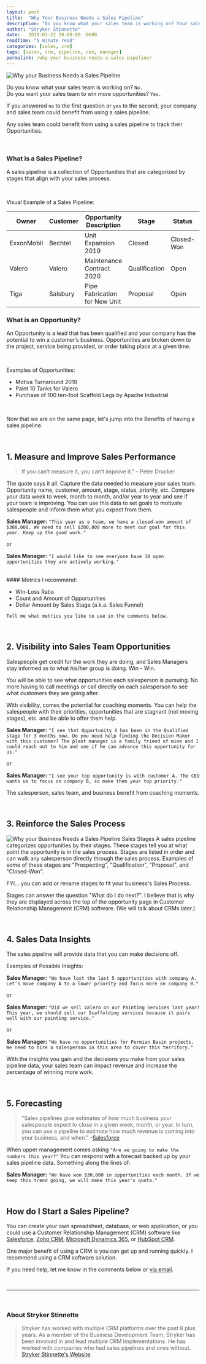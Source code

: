 ```yaml
---
layout: post
title:  "Why Your Business Needs a Sales Pipeline"
description: "Do you know what your sales team is working on? Your sales team and company could benefit from using a Sales Pipeline."
author: "Stryker Stinnette"
date:   2019-07-22 20:00:00 -0600
readTime: "5 minute read"
categories: [sales, crm]
tags: [sales, crm, pipeline, ceo, manager]
permalink: /why-your-business-needs-a-sales-pipeline/
---
```


<img src="/assets/images/why_your_business_needs_sales_pipeline.png" alt="Why your Business Needs a Sales Pipeline">

Do you know what your sales team is working on? `No.`    
Do you want your sales team to win more opportunities? `Yes.`  

If you answered `no` to the first question or `yes` to the second, your company and sales team could benefit from using a sales pipeline.

Any sales team could benefit from using a sales pipeline to track their Opportunities.

<br>

### What is a Sales Pipeline?
A sales pipeline is a collection of Opportunities that are categorized by stages that align with your sales process.

<br>

Visual Example of a Sales Pipeline:

Owner                 | Customer              | Opportunity Description       | Stage                   | Status                | Amount
--------------------- | --------------------- | ---------------------         | ---------------------   | --------------------- |--------------
ExxonMobil            | Bechtel               | Unit Expansion 2019           | Closed                  | Closed-Won            | 80,000
Valero                | Valero                | Maintenance Contract 2020     | Qualification           | Open                  | 400,000
Tiga                  | Salsbury              | Pipe Fabrication for New Unit | Proposal                | Open                  | 50,000

### What is an Opportunity?
An Opportunity is a lead that has been qualified and your company has the potential to win a customer’s business. Opportunities are broken down to the project, service being provided, or order taking place at a given time.

<br>

Examples of Opportunities:

* Motiva Turnaround 2019  
* Paint 10 Tanks for Valero 
* Purchase of 100 ten-foot Scaffold Legs by Apache Industrial  

<br>

Now that we are on the same page, let's jump into the Benefits of having a sales pipeline.

<br>

## 1. Measure and Improve Sales Performance

> If you can’t measure it, you can’t improve it." – Peter Drucker

The quote says it all. Capture the data needed to measure your sales team. Opportunity name, customer, amount, stage, status, priority, etc.  Compare your data week to week, month to month, and/or year to year and see if your team is improving. You can use this data to set goals to motivate salespeople and inform them what you expect from them.

**Sales Manager:** `"This year as a team, we have a closed-won amount of $300,000. We need to sell $200,000 more to meet our goal for this year. Keep up the good work."`

or

**Sales Manager:** `"I would like to see everyone have 10 open opportunities they are actively working."`

<br>
#### Metrics I recommend:

  * Win-Loss Ratio  
  * Count and Amount of Opportunities  
  * Dollar Amount by Sales Stage (a.k.a. Sales Funnel)

`Tell me what metrics you like to use in the comments below.`

<br>

## 2. Visibility into Sales Team Opportunities

Salespeople get credit for the work they are doing, and Sales Managers stay informed as to what his/her group is doing. Win - Win.

You will be able to see what opportunities each salesperson is pursuing.  No more having to call meetings or call directly on each salesperson to see what customers they are going after. 

With visibility, comes the potential for coaching moments. You can help the salespeople with their priorities, opportunities that are stagnant (not moving stages), etc. and be able to offer them help. 

**Sales Manager:** `"I see that Opportunity X has been in the Qualified stage for 3 months now. Do you need help finding the Decision Maker with this customer? The plant manager is a family friend of mine and I could reach out to him and see if he can advance this opportunity for us."`

or

**Sales Manager:** `"I see your top opportunity is with customer A. The CEO wants us to focus on company B, so make them your top priority."`

The salesperson, sales team,  and business benefit from coaching moments.

<br>

## 3. Reinforce the Sales Process
<img src="/assets/images/sales_stages.png" alt="Why your Business Needs a Sales Pipeline Sales Stages">
A sales pipeline categorizes opportunities by their stages. These stages tell you at what point the opportunity is in the sales process. Stages are listed in order and can walk any salesperson directly through the sales process. Examples of some of these stages are "Prospecting", "Qualification", "Proposal", and "Closed-Won".

FYI... you can add or rename stages to fit your business's Sales Process.

Stages can answer the question "What do I do next?". I believe that is why they are displayed across the top of the opportunity page in  Customer Relationship Management (CRM) software. (We will talk about CRMs later.)

<br>

## 4. Sales Data Insights
The sales pipeline will provide data that you can make decisions off.

Examples of Possible Insights:

**Sales Manager:** `"We have lost the last 5 opportunities with company A. Let’s move company A to a lower priority and focus more on company B."`

or

**Sales Manager:** `"Did we sell Valero on our Painting Services last year? This year, we should sell our Scaffolding services because it pairs well with our painting service."`

or

**Sales Manager:** `"We have no opportunities for Permian Basin projects. We need to hire a salesperson in this area to cover this territory."`

With the insights you gain and the decisions you make from your sales pipeline data, your sales team can impact revenue and increase the percentage of winning more work.

<br>

## 5. Forecasting

>"Sales pipelines give estimates of how much business your salespeople expect to close in a given week, month, or year. In turn, you can use a pipeline to estimate how much revenue is coming into your business, and when." -[Salesforce](https://www.salesforce.com/products/guide/lead-gen/sales-pipeline-management/) 

When upper management comes asking `"Are we going to make the numbers this year?"` You can respond with a forecast backed up by your sales pipeline data. Something along the lines of:

**Sales Manager:** `"We have won $30,000 in opportunities each month. If we keep this trend going, we will make this year's quota."`

<br>

## How do I Start a Sales Pipeline?
You can create your own spreadsheet, database, or web application, or you could use a Customer Relationship Management (CRM) software like [Salesforce](https://www.salesforce.com), [Zoho CRM](https://www.zoho.com/crm), [Microsoft Dynamics 365](https://dynamics.microsoft.com/en-us/), or [HubSpot CRM](https://www.hubspot.com/). 

One major benefit of using a CRM is you can get up and running quickly. I recommend using a CRM software solution.

If you need help, let me know in the comments below or [via email](https://www.stryk3r.com/#contact).

<br>

---

<br>

### About Stryker Stinnette  
> Stryker has worked with multiple CRM platforms over the past 8 plus years. As a member of the Business Development Team, Stryker has been involved in and lead multiple CRM Implementations. He has worked with companies who had sales pipelines and ones without.  
[Stryker Stinnette's Website](https://www.stryk3r.com/).